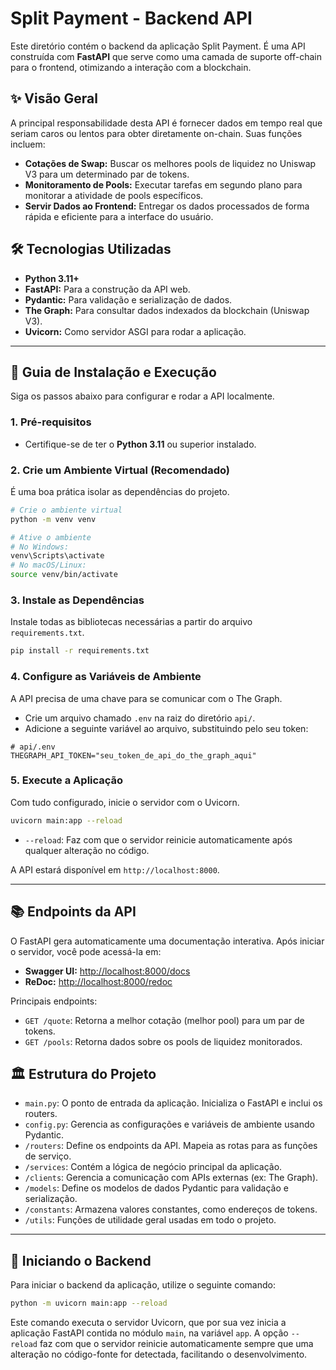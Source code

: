 # Split Payment - Backend API

Este diretório contém o backend da aplicação Split Payment. É uma API construída com **FastAPI** que serve como uma camada de suporte off-chain para o frontend, otimizando a interação com a blockchain.

## ✨ Visão Geral

A principal responsabilidade desta API é fornecer dados em tempo real que seriam caros ou lentos para obter diretamente on-chain. Suas funções incluem:

-   **Cotações de Swap:** Buscar os melhores pools de liquidez no Uniswap V3 para um determinado par de tokens.
-   **Monitoramento de Pools:** Executar tarefas em segundo plano para monitorar a atividade de pools específicos.
-   **Servir Dados ao Frontend:** Entregar os dados processados de forma rápida e eficiente para a interface do usuário.

## 🛠️ Tecnologias Utilizadas

-   **Python 3.11+**
-   **FastAPI:** Para a construção da API web.
-   **Pydantic:** Para validação e serialização de dados.
-   **The Graph:** Para consultar dados indexados da blockchain (Uniswap V3).
-   **Uvicorn:** Como servidor ASGI para rodar a aplicação.

---

## 🚀 Guia de Instalação e Execução

Siga os passos abaixo para configurar e rodar a API localmente.

### 1. Pré-requisitos

-   Certifique-se de ter o **Python 3.11** ou superior instalado.

### 2. Crie um Ambiente Virtual (Recomendado)

É uma boa prática isolar as dependências do projeto.

```bash
# Crie o ambiente virtual
python -m venv venv

# Ative o ambiente
# No Windows:
venv\Scripts\activate
# No macOS/Linux:
source venv/bin/activate
```

### 3. Instale as Dependências

Instale todas as bibliotecas necessárias a partir do arquivo `requirements.txt`.

```bash
pip install -r requirements.txt
```

### 4. Configure as Variáveis de Ambiente

A API precisa de uma chave para se comunicar com o The Graph.

-   Crie um arquivo chamado `.env` na raiz do diretório `api/`.
-   Adicione a seguinte variável ao arquivo, substituindo pelo seu token:

```env
# api/.env
THEGRAPH_API_TOKEN="seu_token_de_api_do_the_graph_aqui"
```

### 5. Execute a Aplicação

Com tudo configurado, inicie o servidor com o Uvicorn.

```bash
uvicorn main:app --reload
```

-   `--reload`: Faz com que o servidor reinicie automaticamente após qualquer alteração no código.

A API estará disponível em `http://localhost:8000`.

---

## 📚 Endpoints da API

O FastAPI gera automaticamente uma documentação interativa. Após iniciar o servidor, você pode acessá-la em:

-   **Swagger UI:** [http://localhost:8000/docs](http://localhost:8000/docs)
-   **ReDoc:** [http://localhost:8000/redoc](http://localhost:8000/redoc)

Principais endpoints:

-   `GET /quote`: Retorna a melhor cotação (melhor pool) para um par de tokens.
-   `GET /pools`: Retorna dados sobre os pools de liquidez monitorados.

## 🏛️ Estrutura do Projeto

-   `main.py`: O ponto de entrada da aplicação. Inicializa o FastAPI e inclui os routers.
-   `config.py`: Gerencia as configurações e variáveis de ambiente usando Pydantic.
-   `/routers`: Define os endpoints da API. Mapeia as rotas para as funções de serviço.
-   `/services`: Contém a lógica de negócio principal da aplicação.
-   `/clients`: Gerencia a comunicação com APIs externas (ex: The Graph).
-   `/models`: Define os modelos de dados Pydantic para validação e serialização.
-   `/constants`: Armazena valores constantes, como endereços de tokens.
-   `/utils`: Funções de utilidade geral usadas em todo o projeto.

---

## 🏁 Iniciando o Backend

Para iniciar o backend da aplicação, utilize o seguinte comando:

```bash
python -m uvicorn main:app --reload
```

Este comando executa o servidor Uvicorn, que por sua vez inicia a aplicação FastAPI contida no módulo `main`, na variável `app`. A opção `--reload` faz com que o servidor reinicie automaticamente sempre que uma alteração no código-fonte for detectada, facilitando o desenvolvimento.